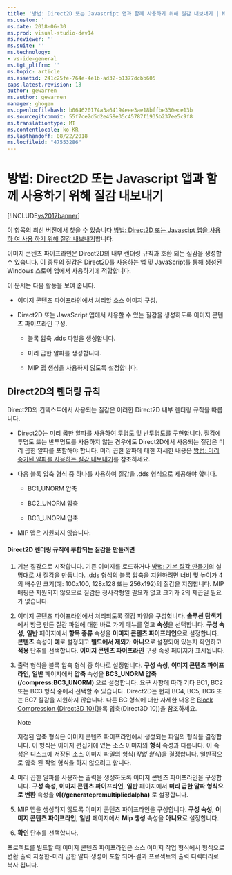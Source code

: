 ```yaml
---
title: '방법: Direct2D 또는 Javascript 앱과 함께 사용하기 위해 질감 내보내기 | Microsoft Docs'
ms.custom: ''
ms.date: 2018-06-30
ms.prod: visual-studio-dev14
ms.reviewer: ''
ms.suite: ''
ms.technology:
- vs-ide-general
ms.tgt_pltfrm: ''
ms.topic: article
ms.assetid: 241c25fe-764e-4e1b-ad32-b1377dcbb605
caps.latest.revision: 13
author: gewarren
ms.author: gewarren
manager: ghogen
ms.openlocfilehash: b064620174a3a64194eee3ae18bffbe330ece13b
ms.sourcegitcommit: 55f7ce2d5d2e458e35c45787f1935b237ee5c9f8
ms.translationtype: MT
ms.contentlocale: ko-KR
ms.lasthandoff: 08/22/2018
ms.locfileid: "47553286"
---
```

# <a name="how-to-export-a-texture-for-use-with-direct2d-or-javascipt-apps"></a>방법: Direct2D 또는 Javascript 앱과 함께 사용하기 위해 질감 내보내기
[!INCLUDE[vs2017banner](../includes/vs2017banner.md)]

이 항목의 최신 버전에서 찾을 수 있습니다 [방법: Direct2D 또는 Javascipt 앱을 사용 하 여 사용 하기 위해 질감 내보내기](https://docs.microsoft.com/visualstudio/designers/how-to-export-a-texture-for-use-with-direct2d-or-javascipt-apps)합니다.  
  
이미지 콘텐츠 파이프라인은 Direct2D의 내부 렌더링 규칙과 호환 되는 질감을 생성할 수 있습니다. 이 종류의 질감은 Direct2D를 사용하는 앱 및 JavaScript를 통해 생성된 Windows 스토어 앱에서 사용하기에 적합합니다.  
  
 이 문서는 다음 활동을 보여 줍니다.  
  
-   이미지 콘텐츠 파이프라인에서 처리할 소스 이미지 구성.  
  
-   Direct2D 또는 JavaScript 앱에서 사용할 수 있는 질감을 생성하도록 이미지 콘텐츠 파이프라인 구성.  
  
    -   블록 압축 .dds 파일을 생성합니다.  
  
    -   미리 곱한 알파를 생성합니다.  
  
    -   MIP 맵 생성을 사용하지 않도록 설정합니다.  
  
## <a name="rendering-conventions-in-direct2d"></a>Direct2D의 렌더링 규칙  
 Direct2D의 컨텍스트에서 사용되는 질감은 이러한 Direct2D 내부 렌더링 규칙을 따릅니다.  
  
-   Direct2D는 미리 곱한 알파를 사용하여 투명도 및 반투명도를 구현합니다. 질감에 투명도 또는 반투명도를 사용하지 않는 경우에도 Direct2D에서 사용되는 질감은 미리 곱한 알파를 포함해야 합니다. 미리 곱한 알파에 대한 자세한 내용은 [방법: 미리 증가된 알파를 사용하는 질감 내보내기](../designers/how-to-export-a-texture-that-has-premultiplied-alpha.md)를 참조하세요.  
  
-   다음 블록 압축 형식 중 하나를 사용하여 질감을 .dds 형식으로 제공해야 합니다.  
  
    -   BC1_UNORM 압축  
  
    -   BC2_UNORM 압축  
  
    -   BC3_UNORM 압축  
  
-   MIP 맵은 지원되지 않습니다.  
  
#### <a name="to-create-a-texture-thats-compatible-with-direct2d-rendering-conventions"></a>Direct2D 렌더링 규칙에 부합되는 질감을 만들려면  
  
1.  기본 질감으로 시작합니다. 기존 이미지를 로드하거나 [방법: 기본 질감 만들기](../designers/how-to-create-a-basic-texture.md)의 설명대로 새 질감을 만듭니다. .dds 형식의 블록 압축을 지원하려면 너비 및 높이가 4의 배수인 크기(예: 100x100, 128x128 또는 256x192)의 질감을 지정합니다. MIP 매핑은 지원되지 않으므로 질감은 정사각형일 필요가 없고 크기가 2의 제곱일 필요가 없습니다.  
  
2.  이미지 콘텐츠 파이프라인에서 처리되도록 질감 파일을 구성합니다. **솔루션 탐색기**에서 방금 만든 질감 파일에 대한 바로 가기 메뉴를 열고 **속성**을 선택합니다. **구성 속성**, **일반** 페이지에서 **항목 종류** 속성을 **이미지 콘텐츠 파이프라인**으로 설정합니다. **콘텐츠** 속성이 **예**로 설정되고 **빌드에서 제외**가 **아니요**로 설정되어 있는지 확인하고 **적용** 단추를 선택합니다. **이미지 콘텐츠 파이프라인** 구성 속성 페이지가 표시됩니다.  
  
3.  출력 형식을 블록 압축 형식 중 하나로 설정합니다. **구성 속성**, **이미지 콘텐츠 파이프라인**, **일반** 페이지에서 **압축** 속성을 **BC3_UNORM 압축(/compress:BC3_UNORM)** 으로 설정합니다. 요구 사항에 따라 기타 BC1, BC2 또는 BC3 형식 중에서 선택할 수 있습니다. Direct2D는 현재 BC4, BC5, BC6 또는 BC7 질감을 지원하지 않습니다. 다른 BC 형식에 대한 자세한 내용은 [Block Compression (Direct3D 10)](http://msdn.microsoft.com/library/windows/desktop/bb694531.aspx)(블록 압축(Direct3D 10))을 참조하세요.  
  
    > [!NOTE]
    >  지정된 압축 형식은 이미지 콘텐츠 파이프라인에서 생성되는 파일의 형식을 결정합니다. 이 형식은 이미지 편집기에 있는 소스 이미지의 **형식** 속성과 다릅니다. 이 속성은 디스크에 저장된 소스 이미지 파일의 형식(*작업 형식*)을 결정합니다. 일반적으로 압축 된 작업 형식을 하지 않으려고 합니다.  
  
4.  미리 곱한 알파를 사용하는 출력을 생성하도록 이미지 콘텐츠 파이프라인을 구성합니다. **구성 속성**, **이미지 콘텐츠 파이프라인**, **일반** 페이지에서 **미리 곱한 알파 형식으로 변환** 속성을 **예(/generatepremultipliedalpha)** 로 설정합니다.  
  
5.  MIP 맵을 생성하지 않도록 이미지 콘텐츠 파이프라인을 구성합니다. **구성 속성**, **이미지 콘텐츠 파이프라인**, **일반** 페이지에서 **Mip 생성** 속성을 **아니요**로 설정합니다.  
  
6.  **확인** 단추를 선택합니다.  
  
 프로젝트를 빌드할 때 이미지 콘텐츠 파이프라인은 소스 이미지 작업 형식에서 형식으로 변환 출력 지정한-미리 곱한 알파 생성이 포함 되며-결과 프로젝트의 출력 디렉터리로 복사 됩니다.



